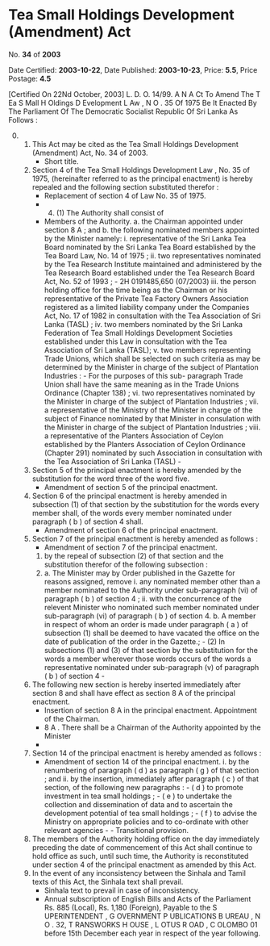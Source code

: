 # Tea Small Holdings Development (Amendment) Act

No. **34** of **2003**

Date Certified: **2003-10-22**, Date Published: **2003-10-23**, Price: **5.5**, Price Postage: **4.5**

[Certified On 22Nd October, 2003]
L. D. O. 14/99.
A N  A Ct   To   Amend   The  T Ea  S Mall  H Oldings  D Evelopment  L Aw , N O . 35  Of  1975
Be It Enacted By The Parliament Of The Democratic Socialist Republic Of Sri Lanka As Follows :

0. 
    1. This Act may be cited as the Tea Small Holdings Development (Amendment) Act, No. 34 of 2003.
        - Short title.
    2. Section 4 of the Tea Small Holdings Development Law , No. 35 of 1975, (hereinafter referred to as the principal enactment) is hereby repealed and the following section substituted therefor :
        - Replacement of section 4 of Law No. 35 of 1975.
        - 4. (1) The Authority shall consist of
        - Members of the Authority.
            a. the Chairman appointed under section 8 A  ; and
            b. the following nominated members appointed by the Minister namely:
                i. representative of the Sri Lanka Tea Board nominated by the Sri  Lanka  Tea  Board established by the Tea Board Law, No. 14 of 1975 ;
                ii. two representatives nominated by the Tea Research Institute maintained and administered by the Tea Research Board established under the Tea Research Board Act, No. 52 of 1993 ;
                    - 2H 0191485,650 (07/2003)
                iii. the person holding office for the time being as the Chairman or his representative of the  Private Tea Factory Owners Association registered as a limited liability company under the Companies Act, No. 17 of 1982  in consultation with the Tea Association of Sri Lanka (TASL) ;
                iv. two members nominated by the Sri Lanka Federation of Tea Small Holdings Development Societies established under this Law in consultation with the Tea Association of Sri Lanka (TASL);
                v. two members representing Trade Unions, which shall be selected on such criteria as may be determined by the Minister in charge of the subject of Plantation Industries :
                    - For the purposes of this sub- paragraph  Trade Union shall have the same meaning as in the Trade Unions Ordinance (Chapter 138) ;
                vi. two representatives nominated by the Minister in charge of the subject of Plantation Industries ;
                vii. a representative of the Ministry of the Minister in charge of the subject of Finance nominated by that Minister in consulation with the Minister in charge of the subject of Plantation Industries ;
                viii. a representative of the Planters Association of Ceylon established by the Planters Association of Ceylon Ordinance (Chapter 291) nominated by such Association in consultation with the Tea Association of Sri Lanka (TASL)
                    - 
    3. Section 5 of the principal enactment is hereby amended by the substitution for the word three of the word five.
        - Amendment of section 5 of the principal enactment.
    4. Section 6 of the principal enactment is  hereby amended in subsection (1) of that section by the substitution for the words every member shall, of the words every member nominated under paragraph ( b ) of section 4 shall.
        - Amendment of section 6 of the principal enactment.
    5. Section 7 of the principal enactment is hereby amended as follows :
        - Amendment of section 7 of the principal enactment.
        1. by the repeal of subsection (2) of that section and the substitution therefor of the following subsection :
        2. 
            a. The Minister may by Order published in the Gazette for reasons assigned, remove
                i. any nominated member other than a member nominated to the Authority under sub-paragraph (vi) of paragraph ( b ) of section 4 ;
                ii. with the concurrence of the relevent Minister who nominated such member nominated under sub-paragraph (vi) of paragraph ( b ) of section 4.
            b. A member in respect of whom an order is made under paragraph ( a ) of subsection (1) shall be deemed to have vacated the office on the date of publication of the order in the Gazette.;
                - (2) In subsections (1) and (3) of that section by the substitution for the words a member wherever those words occurs of the words  a representative nominated under sub-paragraph (v) of paragraph ( b ) of section 4
                - 
    6. The following new section is hereby inserted immediately after section 8 and shall have effect as section 8 A   of the principal enactment.
        - Insertion of section 8 A   in the principal enactment. Appointment of the Chairman.
        - 8 A . There shall be a Chairman of the Authority appointed by the Minister
        - 
    7. Section 14 of the principal enactment is hereby amended as follows :
        - Amendment of section 14 of the principal enactment.
            i. by the renumbering of paragraph ( d ) as paragraph ( g ) of that section ; and
                ii. by the insertion, immediately after paragraph ( c )  of that section, of the following new paragraphs :
                    - ( d ) to promote investment in tea  small holdings ;
                    - ( e ) to undertake the collection and dissemination of data and to ascertain the development potential of tea small holdings ;
                    - ( f ) to advise the Ministry on appropriate policies and to co-ordinate with other relevant agencies
                    - 
                    - Transitional provision.
    8. The members of the Authority holding office on the day immediately preceding the date of commencement of this Act shall continue to hold office as such, until such time, the Authority is reconstituted under section 4 of the principal enactment as amended by this Act.
    9. In the event of any inconsistency between the Sinhala and Tamil texts of this Act, the Sinhala text shall prevail.
        - Sinhala text to prevail in case of inconsistency.
        - Annual subscription of English Bills and Acts of the Parliament Rs. 885 (Local), Rs. 1,180 (Foreign), Payable to the S UPERINTENDENT , G OVERNMENT   P UBLICATIONS  B UREAU , N O . 32, T RANSWORKS  H OUSE ,  L OTUS   R OAD ,  C OLOMBO  01  before  15th  December  each  year  in  respect of the year following.